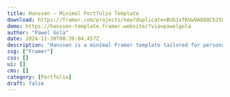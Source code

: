 ```yaml
---
title: Hanssen — Minimal Portfolio Template
download: https://framer.com/projects/new?duplicate=BUG1xfKUw9A6bQCh2SO3&via=pawelgola&duplicateType=siteTemplate
demo: https://hanssen-template.framer.website/?via=pawelgola
author: "Pawel Gola"
date: 2024-11-30T08:39:04.457Z
description: "Hanssen is a minimal Framer template tailored for personal portfolios, allowing you to display your work in both light and dark modes."
ssg: ["Framer"]
css: []
ui: []
cms: []
category: [Portfolio]
draft: false
---
```

